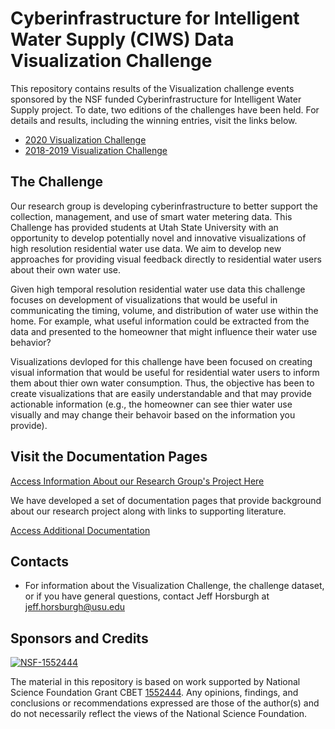 # Cyberinfrastructure for Intelligent Water Supply (CIWS) Data Visualization Challenge

This repository contains results of the Visualization challenge events sponsored by the NSF funded Cyberinfrastructure for Intelligent Water Supply project. To date, two editions of the challenges have been held. For details and results, including the winning entries, visit the links below.

* [2020 Visualization Challenge](https://github.com/UCHIC/CIWS-VisChallenge/tree/master/2020_Challenge)
* [2018-2019 Visualization Challenge](https://github.com/UCHIC/CIWS-VisChallenge/tree/master/2018-2019_Challenge)

## The Challenge

Our research group is developing cyberinfrastructure to better support the collection, management, and use of smart water metering data. This Challenge has provided students at Utah State University with an opportunity to develop potentially novel and innovative visualizations of high resolution residential water use data. We aim to develop new approaches for providing visual feedback directly to residential water users about their own water use.

Given high temporal resolution residential water use data this challenge focuses on development of visualizations that would be useful in communicating the timing, volume, and distribution of water use within the home. For example, what useful information could be extracted from the data and presented to the homeowner that might influence their water use behavior?

Visualizations devloped for this challenge have been focused on creating visual information that would be useful for residential water users to inform them about thier own water consumption. Thus, the objective has been to create visualizations that are easily understandable and that may provide actionable information (e.g., the homeowner can see thier water use visually and may change their behavoir based on the information you provide).

## Visit the Documentation Pages

[Access Information About our Research Group's Project Here](https://github.com/UCHIC/CIWS-VisChallenge/blob/master/doc/project_summary.md)

We have developed a set of documentation pages that provide background about our research project along with links to supporting literature. 

[Access Additional Documentation](https://github.com/UCHIC/CIWS-VisChallenge/blob/master/doc)

## Contacts

* For information about the Visualization Challenge, the challenge dataset, or if you have general questions, contact Jeff Horsburgh at jeff.horsburgh@usu.edu

## Sponsors and Credits
[![NSF-1552444](https://img.shields.io/badge/NSF-1552444-blue.svg)](https://nsf.gov/awardsearch/showAward?AWD_ID=1552444)

The material in this repository is based on work supported by National Science Foundation Grant CBET [1552444](http://www.nsf.gov/awardsearch/showAward?AWD_ID=1552444). Any opinions, findings, and conclusions or recommendations expressed are those of the author(s) and do not necessarily reflect the views of the National Science Foundation.

